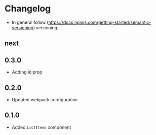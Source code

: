 # Changelog

* In general follow (https://docs.npmjs.com/getting-started/semantic-versioning) versioning.

## next

## 0.3.0
* Adding id prop

## 0.2.0
* Updated webpack configuration

## 0.1.0
* Added `ListItems` component
